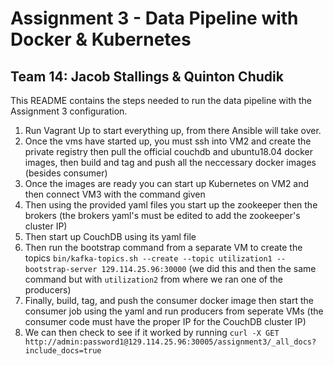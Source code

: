 # Assignment 3 - Data Pipeline with Docker & Kubernetes
## Team 14: Jacob Stallings & Quinton Chudik  

This README contains the steps needed to run the data pipeline with the Assignment 3 configuration.
1. Run Vagrant Up to start everything up, from there Ansible will take over.
2. Once the vms have started up, you must ssh into VM2 and create the private registry then pull the official couchdb and ubuntu18.04 docker images, then build and tag and push all the neccessary docker images (besides consumer)
3. Once the images are ready you can start up Kubernetes on VM2 and then connect VM3 with the command given
4. Then using the provided yaml files you start up the zookeeper then the brokers (the brokers yaml's must be edited to add the zookeeper's cluster IP)
5. Then start up CouchDB using its yaml file
6. Then run the bootstrap command from a separate VM to create the topics `bin/kafka-topics.sh --create --topic utilization1 --bootstrap-server 129.114.25.96:30000` (we did this and then the same command but with `utilization2` from where we ran one of the producers)
7. Finally, build, tag, and push the consumer docker image then start the consumer job using the yaml and run producers from seperate VMs (the consumer code must have the proper IP for the CouchDB cluster IP)
8. We can then check to see if it worked by running `curl -X GET http://admin:password1@129.114.25.96:30005/assignment3/_all_docs?include_docs=true`
